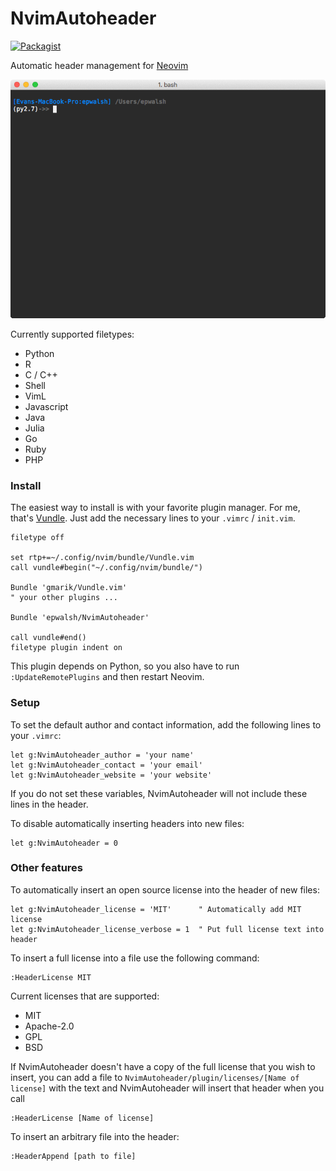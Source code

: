 # NvimAutoheader

[![Packagist](https://img.shields.io/packagist/l/doctrine/orm.svg)](https://github.com/epwalsh/NvimAutoheader/blob/master/LICENSE)

Automatic header management for [Neovim](https://github.com/neovim/neovim) 

![](doc/images/NvimAutoheader_main.gif)

Currently supported filetypes:
- Python
- R
- C / C++
- Shell
- VimL
- Javascript
- Java
- Julia
- Go
- Ruby
- PHP

### Install

The easiest way to install is with your favorite plugin manager. For me, that's 
[Vundle](https://github.com/VundleVim/Vundle.vim). Just add the necessary lines 
to your ```.vimrc``` / ```init.vim```.

```vim
filetype off

set rtp+=~/.config/nvim/bundle/Vundle.vim
call vundle#begin("~/.config/nvim/bundle/")

Bundle 'gmarik/Vundle.vim'
" your other plugins ...

Bundle 'epwalsh/NvimAutoheader'

call vundle#end()
filetype plugin indent on
```

This plugin depends on Python, so you also have to run ```:UpdateRemotePlugins```
and then restart Neovim.


### Setup

To set the default author and contact information, add the following lines to 
your ```.vimrc```:

```vim
let g:NvimAutoheader_author = 'your name'
let g:NvimAutoheader_contact = 'your email'
let g:NvimAutoheader_website = 'your website'
```

If you do not set these variables, NvimAutoheader will not include these lines in the 
header.

To disable automatically inserting headers into new files: 

```vim
let g:NvimAutoheader = 0
```

### Other features

To automatically insert an open source license into the header of new files:

```vim
let g:NvimAutoheader_license = 'MIT'      " Automatically add MIT license
let g:NvimAutoheader_license_verbose = 1  " Put full license text into header
```

To insert a full license into a file use the following command:

```vim
:HeaderLicense MIT
```

Current licenses that are supported:
- MIT
- Apache-2.0
- GPL
- BSD

If NvimAutoheader doesn't have a copy of the full license that you wish to insert,
you can add a file to ```NvimAutoheader/plugin/licenses/[Name of license]``` with the text and NvimAutoheader will insert that header when you call

```vim
:HeaderLicense [Name of license]
```

To insert an arbitrary file into the header:

```vim
:HeaderAppend [path to file]
```
